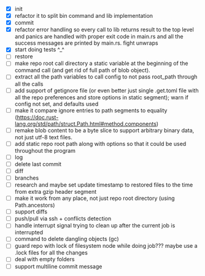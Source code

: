 - [X] init
- [X] refactor it to split bin command and lib implementation
- [X] commit
- [X] refactor error handling so every call to lib returns result to the top level and panics are handled with proper exit code in main.rs and all the success messages are printed by main.rs. fight unwraps
- [X] start doing tests ^_^
- [ ] restore
- [ ] make repo root call directory a static variable at the beginning of the command call (and get rid of full path of blob object).
- [ ] extract all the path variables to call config to not pass root_path through all the calls
- [ ] add support of getignore file (or even better just single .get.toml file with all the repo preferences and store options in static segment); warn if config not set, and defaults used
- [ ] make it compare ignore entries to path segments to equality (https://doc.rust-lang.org/std/path/struct.Path.html#method.components)
- [ ] remake blob content to be a byte slice to support arbitrary binary data, not just utf-8 text files.
- [ ] add static repo root path along with options so that it could be used throughout the program
- [ ] log
- [ ] delete last commit
- [ ] diff
- [ ] branches
- [ ] research and maybe set update timestamp to restored files to the time from extra gzip header segment
- [ ] make it work from any place, not just repo root directory (using Path.ancestors)
- [ ] support diffs
- [ ] push/pull via ssh + conflicts detection
- [ ] handle interrupt signal trying to clean up after the current job is interrupted
- [ ] command to delete dangling objects (gc)
- [ ] guard repo with lock of filesystem node while doing job??? maybe use a .lock files for all the changes
- [ ] deal with empty folders
- [ ] support multiline commit message
